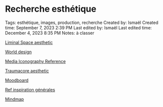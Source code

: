 # Recherche esthétique

Tags: esthétique, images, production, recherche
Created by: Ismaël 
Created time: September 7, 2023 2:39 PM
Last edited by: Ismaël 
Last edited time: December 4, 2023 8:35 PM
Notes: à classer

[Liminal Space aesthetic](Recherche%20esthe%CC%81tique%20595f50426eb54cf7b672c706f7270d37/Liminal%20Space%20aesthetic%2033ea07fab64141eab5cf9edaa70a7717.md)

[World design](Recherche%20esthe%CC%81tique%20595f50426eb54cf7b672c706f7270d37/World%20design%20773be93804ac4dd992979d67cf2e8f1a.md)

[Media Iconography Reference](Recherche%20esthe%CC%81tique%20595f50426eb54cf7b672c706f7270d37/Media%20Iconography%20Reference%205109b2ce365f4a0bbcc223c73a24c521.csv)

[Traumacore aesthetic](Recherche%20esthe%CC%81tique%20595f50426eb54cf7b672c706f7270d37/Traumacore%20aesthetic%20de8d5847f08b430794db2c5bb0091935.md)

[Moodboard](Recherche%20esthe%CC%81tique%20595f50426eb54cf7b672c706f7270d37/Moodboard%208ea987cec979403c8d6e5d46bf768b28.md)

[Ref inspiration générales](Recherche%20esthe%CC%81tique%20595f50426eb54cf7b672c706f7270d37/Ref%20inspiration%20ge%CC%81ne%CC%81rales%20088071ec4f9e49e5ba4db8e505733c4a.md)

[Mindmap](Recherche%20esthe%CC%81tique%20595f50426eb54cf7b672c706f7270d37/Mindmap%209e234f03e373491f9f8afd33bd54003f.md)